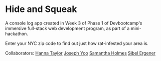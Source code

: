 # Hide and Squeak

A console log app created in Week 3 of Phase 1 of Devbootcamp's immersive full-stack web development program, as part of a mini-hackathon.

Enter your NYC zip code to find out just how rat-infested your area is.

Collaborators:
[Hanna Taylor](https://github.com/hannataylor)
[Joseph Yoo](https://github.com/notjoeyoo)
[Samantha Holmes](https://github.com/samanthavholmes)
[Sibel Ergener](https://github.com/sergener)
